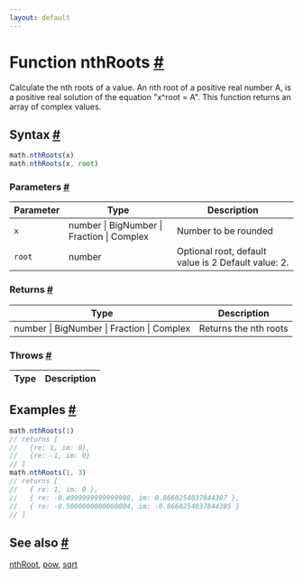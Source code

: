 ```yaml
---
layout: default
---
```


<!-- Note: This file is automatically generated from source code comments. Changes made in this file will be overridden. -->

<h1 id="function-nthroots">Function nthRoots <a href="#function-nthroots" title="Permalink">#</a></h1>

Calculate the nth roots of a value.
An nth root of a positive real number A,
is a positive real solution of the equation "x^root = A".
This function returns an array of complex values.


<h2 id="syntax">Syntax <a href="#syntax" title="Permalink">#</a></h2>

```js
math.nthRoots(x)
math.nthRoots(x, root)
```

<h3 id="parameters">Parameters <a href="#parameters" title="Permalink">#</a></h3>

Parameter | Type | Description
--------- | ---- | -----------
`x` | number &#124; BigNumber &#124; Fraction &#124; Complex | Number to be rounded
`root` | number | Optional root, default value is 2 Default value: 2.

<h3 id="returns">Returns <a href="#returns" title="Permalink">#</a></h3>

Type | Description
---- | -----------
number &#124; BigNumber &#124; Fraction &#124; Complex | Returns the nth roots


<h3 id="throws">Throws <a href="#throws" title="Permalink">#</a></h3>

Type | Description
---- | -----------


<h2 id="examples">Examples <a href="#examples" title="Permalink">#</a></h2>

```js
math.nthRoots(1)
// returns [
//   {re: 1, im: 0},
//   {re: -1, im: 0}
// ]
math.nthRoots(1, 3)
// returns [
//   { re: 1, im: 0 },
//   { re: -0.4999999999999998, im: 0.8660254037844387 },
//   { re: -0.5000000000000004, im: -0.8660254037844385 }
// ]
```


<h2 id="see-also">See also <a href="#see-also" title="Permalink">#</a></h2>

[nthRoot](nthRoot.html),
[pow](pow.html),
[sqrt](sqrt.html)
